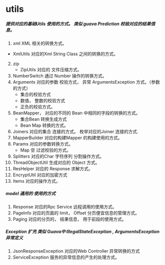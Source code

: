 # utils
##### 提供对应的基础Utils 使用的方式。 类似 guava Prediction 校验对应的结果信息。

1.  xml XML 相关的转换方式。
   -  XmlUtils 对应的Xml String Class 之间的转换的方式。
2. zip 
   - ZipUtils 对应的 文件压缩方式。
3. NumberSwitch 通过 Number 操作的转换方式。
4. Arguments 对应的参数 校验方式， 异常 ArgumentsException 方式。（参数的方式）
   - 集合的校验方式
   - 数值， 整数的校验方式
   - 正负的校验方式。
5. BeanMapper， 对应的不同的 Bean 中相同的字段的转换的方式。
   - 集合Bean 转换生成方式
   - Bean Map 转换的方式。
6. Joiners 对应的集合 连接的方式。 枚举对应的Joiner 连接的方式.
7. MapperBuilder 对应的构建Mapper 的构建使用的方式。
8. Params 对应的参数转换方式。
   - Map 空 过滤校验的方式。
9. Splitters 对应的Char 字符序列 分割操作方式。
10. ThreadObjectUtil 生成对应的 Object 方式。
11. ResHelper 对应的 Response 求解方式。
12. EncryptUtil 对应的加密方式
13. Items 对应的操作方式。



##### model 通用的 使用的方式

1. Response  对应的Rpc Service 远程调用的使用方式。
2. PageInfo 对应的页面的 limit， Offset 分页便宜信息的管理方式。
3. Paging 对应的分页的， 结果信息， 用于前段的使用方式。



##### Exception 扩充 类似 Guava中 IllegalStateException , ArgumentsException 异常定义

1. JsonResponseException 对应的Web Controller 异常转换的方式
2. ServiceException 服务的异常信息的产生的处理方式。